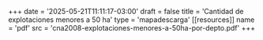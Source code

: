 +++
date = '2025-05-21T11:11:17-03:00'
draft = false
title = 'Cantidad de explotaciones menores a 50 ha'
type = 'mapadescarga'
[[resources]]
    name = 'pdf'
    src = 'cna2008-explotaciones-menores-a-50ha-por-depto.pdf'
+++
